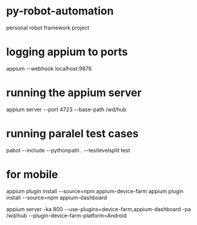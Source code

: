 # py-robot-automation
personal robot framework project

# logging appium to ports
appium --webhook localhost:9876

# running the appium server
appium server --port 4723 --base-path /wd/hub

# running paralel test cases
pabot --include <tag> --pythonpath . --testlevelsplit test

# for mobile 
appium plugin install --source=npm appium-device-farm
appium plugin install --source=npm appium-dashboard

[//]: # (-ka => --keep-alive-timeout)
[//]: # (-pa => --base-path)
appium server -ka 800 --use-plugins=device-farm,appium-dashboard -pa /wd/hub --plugin-device-farm-platform=Android

